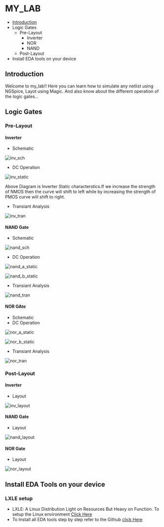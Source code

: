 # MY_LAB
- [Introduction](https://github.com/akpatro-github/my_lab#Introduction)
- Logic Gates
  - Pre-Layout
    - Inverter
    - NOR
    - NAND
  - Post-Layout
- Install EDA tools on your device

## Introduction
  Welcome to my_lab!! Here you can learn how to simulate any netlist using NGSpice, Layot using Magic. And also know about the different operation of the logic gates...
  
## Logic Gates
### Pre-Layout
#### Inverter
- Schematic 

![inv_sch](https://user-images.githubusercontent.com/71965706/95672908-0592cd80-0bc2-11eb-851b-b96ad0c80ca8.png)

- DC Operation

![inv_static](https://user-images.githubusercontent.com/71965706/95672397-0b86af80-0bbe-11eb-8625-36ef356f74cd.png)

  Above Diagram is Inverter Static characterstics.If we increase the strength of NMOS then the curve will shift to left while by increasing the strength of PMOS curve will shift to right.

- Transiant Analysis

![inv_tran](https://user-images.githubusercontent.com/71965706/95672466-9e274e80-0bbe-11eb-905f-38e681c66a11.png)

#### NAND Gate
- Schematic

![nand_sch](https://user-images.githubusercontent.com/71965706/95673072-290a4800-0bc3-11eb-9cd5-c7396d42e216.png)

- DC Operation

![nand_a_static](https://user-images.githubusercontent.com/71965706/95672508-f6f6e700-0bbe-11eb-805f-9c7984d26031.png)

![nand_b_static](https://user-images.githubusercontent.com/71965706/95672510-fa8a6e00-0bbe-11eb-80fc-b002c04d05ab.png)

- Transiant Analysis

![nand_tran](https://user-images.githubusercontent.com/71965706/95672585-8e5c3a00-0bbf-11eb-98e2-0ec4141b3a68.png)


#### NOR GAte
- Schematic
- DC Operation

![nor_a_static](https://user-images.githubusercontent.com/71965706/95672552-6076f580-0bbf-11eb-8390-e943f76fc29f.png)

![nor_b_static](https://user-images.githubusercontent.com/71965706/95672586-92885780-0bbf-11eb-9326-628c2d0a91b4.png)

- Transiant Analysis

![nor_tran](https://user-images.githubusercontent.com/71965706/95672602-bea3d880-0bbf-11eb-8b06-d23ad15c9bc1.png)


### Post-Layout

#### Inverter
- Layout

![inv_layout](https://user-images.githubusercontent.com/71965706/95680254-e877f200-0bf5-11eb-9768-95089b006b7a.png)


#### NAND Gate
- Layout

![nand_layout](https://user-images.githubusercontent.com/71965706/95680262-f3cb1d80-0bf5-11eb-91b2-69a1768e51ab.png)

#### NOR Gate
- Layout

![nor_layout](https://user-images.githubusercontent.com/71965706/95876095-56f0b780-0d90-11eb-9207-5998863b07f5.png)

## Install EDA Tools on your device
### LXLE setup
- LXLE: A Linux Distribution Light on Resources But Heavy on Function. To setup the Linux environment [Click Here](https://github.com/akpatro-github/my_lab/tree/main/EDA%20setup%20manual)
- To Install all EDA tools step by step refer to the Github [click Here](https://github.com/silicon-vlsi/project2020)
